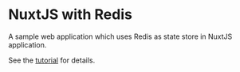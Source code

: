 # NuxtJS with Redis

A sample web application which uses Redis as state store in NuxtJS application.

See the [tutorial](https://docs.upstash.com/tutorials/nuxtjs_with_redis) for details.
